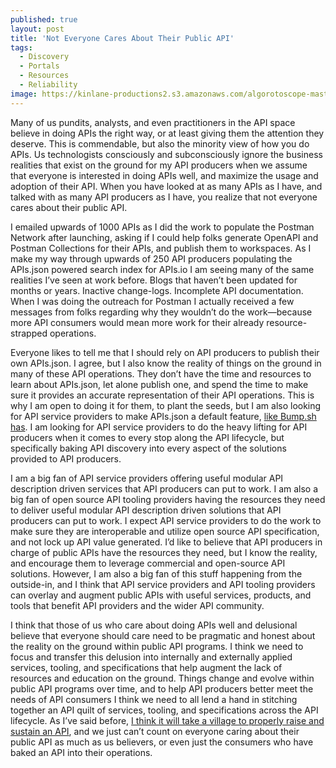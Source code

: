 ```yaml
---
published: true
layout: post
title: 'Not Everyone Cares About Their Public API'
tags:
  - Discovery
  - Portals
  - Resources
  - Reliability
image: https://kinlane-productions2.s3.amazonaws.com/algorotoscope-master/citizenship-old-small-town-buildings.jpeg
---
```

Many of us pundits, analysts, and even practitioners in the API space believe in doing APIs the right way, or at least giving them the attention they deserve. This is commendable, but also the minority view of how you do APIs. Us technologists consciously and subconsciously ignore the business realities that exist on the ground for my API producers when we assume that everyone is interested in doing APIs well, and maximize the usage and adoption of their API. When you have looked at as many APIs as I have, and talked with as many API producers as I have, you realize that not everyone cares about their public API.

I emailed upwards of 1000 APIs as I did the work to populate the Postman Network after launching, asking if I could help folks generate OpenAPI and Postman Collections for their APIs, and publish them to workspaces. As I make my way through upwards of 250 API producers populating the APIs.json powered search index for APIs.io I am seeing many of the same realities I’ve seen at work before. Blogs that haven’t been updated for months or years. Inactive change-logs. Incomplete API documentation. When I was doing the outreach for Postman I actually received a few messages from folks regarding why they wouldn’t do the work—because more API consumers would mean more work for their already resource-strapped operations.

Everyone likes to tell me that I should rely on API producers to publish their own APIs.json. I agree, but I also know the reality of things on the ground in many of these API operations. They don’t have the time and resources to learn about APIs.json, let alone publish one, and spend the time to make sure it provides an accurate representation of their API operations. This is why I am open to doing it for them, to plant the seeds, but I am also looking for API service providers to make APIs.json a default feature, [like Bump.sh has](https://apievangelist.com/2024/06/16/bumpsh-support-apisjson-with-their-api-documentation-hubs/). I am looking for API service providers to do the heavy lifting for API producers when it comes to every stop along the API lifecycle, but specifically baking API discovery into every aspect of the solutions provided to API producers.

I am a big fan of API service providers offering useful modular API description driven services that API producers can put to work. I am also a big fan of open source API tooling providers having the resources they need to deliver useful modular API description driven solutions that API producers can put to work. I expect API service providers to do the work to make sure they are interoperable and utilize open source API specification, and not lock up API value generated. I’d like to believe that API producers in charge of public APIs have the resources they need, but I know the reality, and encourage them to leverage commercial and open-source API solutions. However, I am also a big fan of this stuff happening from the outside-in, and I think that API service providers and API tooling providers can overlay and augment public APIs with useful services, products, and tools that benefit API providers and the wider API community.

I think that those of us who care about doing APIs well and delusional believe that everyone should care need to be pragmatic and honest about the reality on the ground within public API programs. I think we need to focus and transfer this delusion into internally and externally applied services, tooling, and specifications that help augment the lack of resources and education on the ground. Things change and evolve within public API programs over time, and to help API producers better meet the needs of API consumers I think we need to all lend a hand in stitching together an API quilt of services, tooling, and specifications across the API lifecycle. As I’ve said before, [I think it will take a village to properly raise and sustain an API](https://apievangelist.com/2024/03/03/it-will-take-a-village-of-vendors-to-raise-an-api-to-maturity/), and we just can’t count on everyone caring about their public API as much as us believers, or even just the consumers who have baked an API into their operations.
